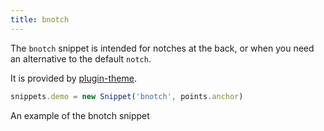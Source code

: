 ```yaml
---
title: bnotch
---
```


The `bnotch` snippet is intended for notches at the back, or when you
need an alternative to the default `notch`.

It is provided by [plugin-theme](/reference/plugins/theme/).

```js
snippets.demo = new Snippet('bnotch', points.anchor)
```

<Example part="snippets_bnotch">An example of the bnotch snippet</Example>
